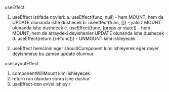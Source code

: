 useEffect

1. useEffect istifade novleri:
   a. useEffect(func, null) - hem MOUNT, hem de UPDATE olunanda ishe dushecek
   b. useeffect(func, []) - yalniz MOUNT olunanda ishe dushecek
   c. useEffect(func, [props or state]) - hem MOUNT, hem de arraydeki deyishenler UPDATE olunanda ishe dushecek
   d. useEffect(return ()=>func()) - UNMOUNT kimi ishleyecek

2. useEffect hemcinin eger shouldComponent kimi ishleyerek eger deyer deyishmirse bu zaman update olunmur

useLayoutEffect

1. componentWillMount kimi ishleyecek
2. return run olandan sonra ishe dushur
3. useEffect-den evvel ishleyir
